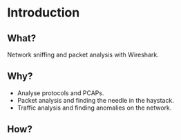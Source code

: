 # Introduction

## What?

Network sniffing and packet analysis with Wireshark.

## Why?

* Analyse protocols and PCAPs.
* Packet analysis and finding the needle in the haystack.
* Traffic analysis and finding anomalies on the network.

## How?



